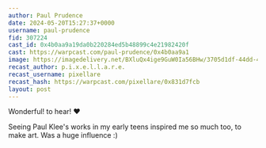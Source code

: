 ```yaml
---
author: Paul Prudence
date: 2024-05-20T15:27:37+0000
username: paul-prudence
fid: 307224
cast_id: 0x4b0aa9a19da0b220284ed5b48899c4e21982420f
cast: https://warpcast.com/paul-prudence/0x4b0aa9a1
image: https://imagedelivery.net/BXluQx4ige9GuW0Ia56BHw/3705d1df-44dd-4aae-0717-3abc2135c200/original
recast_author: p.i.x.e.l.l.a.r.e.
recast_username: pixellare
recast_hash: https://warpcast.com/pixellare/0x831d7fcb
layout: post
---
```

Wonderful! to hear!  ❤  
  
Seeing Paul Klee's works in my early teens inspired me so much too, to make art. Was a huge influence :)  

<img src='https://imagedelivery.net/BXluQx4ige9GuW0Ia56BHw/3705d1df-44dd-4aae-0717-3abc2135c200/original' alt='' referrerpolicy='no-referrer'/>